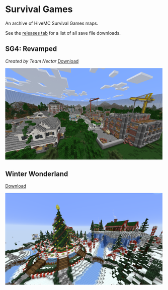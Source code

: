 # Survival Games

An archive of HiveMC Survival Games maps.

See the [releases tab](https://github.com/Nixinova/HiveMC/tags) for a list of all save file downloads.

## SG4: Revamped
*Created by Team Nectar*
[Download](https://github.com/Nixinova/HiveMC/releases/tag/sg4-revamped)

<img src="sg4-revamped/screenshot.png" width="500px">

## Winter Wonderland
[Download](https://github.com/Nixinova/HiveMC/releases/tag/winter-wonderland)

<img src="winter-wonderland/screenshot.png" width="500px">
